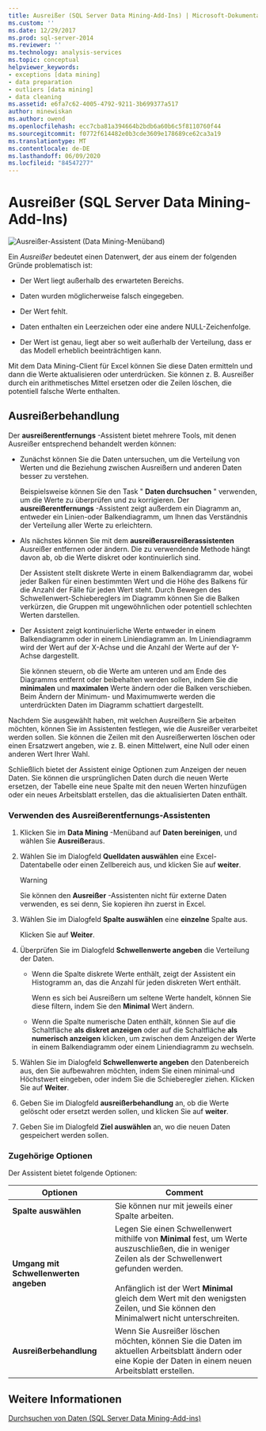 ```yaml
---
title: Ausreißer (SQL Server Data Mining-Add-Ins) | Microsoft-Dokumentation
ms.custom: ''
ms.date: 12/29/2017
ms.prod: sql-server-2014
ms.reviewer: ''
ms.technology: analysis-services
ms.topic: conceptual
helpviewer_keywords:
- exceptions [data mining]
- data preparation
- outliers [data mining]
- data cleaning
ms.assetid: e6fa7c62-4005-4792-9211-3b699377a517
author: minewiskan
ms.author: owend
ms.openlocfilehash: ecc7cba81a394664b2bdb6a60b6c5f8110760f44
ms.sourcegitcommit: f0772f614482e0b3cde3609e178689ce62ca3a19
ms.translationtype: MT
ms.contentlocale: de-DE
ms.lasthandoff: 06/09/2020
ms.locfileid: "84547277"
---
```

# <a name="outliers-sql-server-data-mining-add-ins"></a>Ausreißer (SQL Server Data Mining-Add-Ins)
  ![Ausreißer-Assistent (Data Mining-Menüband)](media/dmc-outliers.gif "Ausreißer-Assistent (Data Mining-Menüband)")  
  
 Ein *Ausreißer* bedeutet einen Datenwert, der aus einem der folgenden Gründe problematisch ist:  
  
-   Der Wert liegt außerhalb des erwarteten Bereichs.  
  
-   Daten wurden möglicherweise falsch eingegeben.  
  
-   Der Wert fehlt.  
  
-   Daten enthalten ein Leerzeichen oder eine andere NULL-Zeichenfolge.  
  
-   Der Wert ist genau, liegt aber so weit außerhalb der Verteilung, dass er das Modell erheblich beeinträchtigen kann.  
  
 Mit dem Data Mining-Client für Excel können Sie diese Daten ermitteln und dann die Werte aktualisieren oder unterdrücken. Sie können z. B. Ausreißer durch ein arithmetisches Mittel ersetzen oder die Zeilen löschen, die potentiell falsche Werte enthalten.  
  
## <a name="handling-outliers"></a>Ausreißerbehandlung  
 Der **ausreißerentfernungs** -Assistent bietet mehrere Tools, mit denen Ausreißer entsprechend behandelt werden können:  
  
-   Zunächst können Sie die Daten untersuchen, um die Verteilung von Werten und die Beziehung zwischen Ausreißern und anderen Daten besser zu verstehen.  
  
     Beispielsweise können Sie den Task " **Daten durchsuchen** " verwenden, um die Werte zu überprüfen und zu korrigieren. Der **ausreißerentfernungs** -Assistent zeigt außerdem ein Diagramm an, entweder ein Linien-oder Balkendiagramm, um Ihnen das Verständnis der Verteilung aller Werte zu erleichtern.  
  
-   Als nächstes können Sie mit dem **ausreißerausreißerassistenten** Ausreißer entfernen oder ändern. Die zu verwendende Methode hängt davon ab, ob die Werte diskret oder kontinuierlich sind.  
  
     Der Assistent stellt diskrete Werte in einem Balkendiagramm dar, wobei jeder Balken für einen bestimmten Wert und die Höhe des Balkens für die Anzahl der Fälle für jeden Wert steht. Durch Bewegen des Schwellenwert-Schiebereglers im Diagramm können Sie die Balken verkürzen, die Gruppen mit ungewöhnlichen oder potentiell schlechten Werten darstellen.  
  
-   Der Assistent zeigt kontinuierliche Werte entweder in einem Balkendiagramm oder in einem Liniendiagramm an. Im Liniendiagramm wird der Wert auf der X-Achse und die Anzahl der Werte auf der Y-Achse dargestellt.  
  
     Sie können steuern, ob die Werte am unteren und am Ende des Diagramms entfernt oder beibehalten werden sollen, indem Sie die **minimalen** und **maximalen** Werte ändern oder die Balken verschieben. Beim Ändern der Minimum- und Maximumwerte werden die unterdrückten Daten im Diagramm schattiert dargestellt.  
  
 Nachdem Sie ausgewählt haben, mit welchen Ausreißern Sie arbeiten möchten, können Sie im Assistenten festlegen, wie die Ausreißer verarbeitet werden sollen. Sie können die Zeilen mit den Ausreißerwerten löschen oder einen Ersatzwert angeben, wie z. B. einen Mittelwert, eine Null oder einen anderen Wert Ihrer Wahl.  
  
 Schließlich bietet der Assistent einige Optionen zum Anzeigen der neuen Daten. Sie können die ursprünglichen Daten durch die neuen Werte ersetzen, der Tabelle eine neue Spalte mit den neuen Werten hinzufügen oder ein neues Arbeitsblatt erstellen, das die aktualisierten Daten enthält.  
  
### <a name="using-the-outlier-wizard"></a>Verwenden des Ausreißerentfernungs-Assistenten  
  
1.  Klicken Sie im **Data Mining** -Menüband auf **Daten bereinigen**, und wählen Sie **Ausreißer**aus.  
  
2.  Wählen Sie im Dialogfeld **Quelldaten auswählen** eine Excel-Datentabelle oder einen Zellbereich aus, und klicken Sie auf **weiter**.  
  
    > [!WARNING]  
    >  Sie können den **Ausreißer** -Assistenten nicht für externe Daten verwenden, es sei denn, Sie kopieren ihn zuerst in Excel.  
  
3.  Wählen Sie im Dialogfeld **Spalte auswählen** eine **einzelne** Spalte aus.  
  
     Klicken Sie auf **Weiter**.  
  
4.  Überprüfen Sie im Dialogfeld **Schwellenwerte angeben** die Verteilung der Daten.  
  
    -   Wenn die Spalte diskrete Werte enthält, zeigt der Assistent ein Histogramm an, das die Anzahl für jeden diskreten Wert enthält.  
  
         Wenn es sich bei Ausreißern um seltene Werte handelt, können Sie diese filtern, indem Sie den **Minimal** Wert ändern.  
  
    -   Wenn die Spalte numerische Daten enthält, können Sie auf die Schaltfläche **als diskret anzeigen** oder auf die Schaltfläche **als numerisch anzeigen** klicken, um zwischen dem Anzeigen der Werte in einem Balkendiagramm oder einem Liniendiagramm zu wechseln.  
  
5.  Wählen Sie im Dialogfeld **Schwellenwerte angeben** den Datenbereich aus, den Sie aufbewahren möchten, indem Sie einen minimal-und Höchstwert eingeben, oder indem Sie die Schieberegler ziehen. Klicken Sie auf **Weiter**.  
  
6.  Geben Sie im Dialogfeld **ausreißerbehandlung** an, ob die Werte gelöscht oder ersetzt werden sollen, und klicken Sie auf **weiter**.  
  
7.  Geben Sie im Dialogfeld **Ziel auswählen** an, wo die neuen Daten gespeichert werden sollen.  
  
### <a name="related-options"></a>Zugehörige Optionen  
 Der Assistent bietet folgende Optionen:  
  
|**Optionen**|**Comment**|  
|-----------------|-----------------|  
|**Spalte auswählen**|Sie können nur mit jeweils einer Spalte arbeiten.|  
|**Umgang mit Schwellenwerten angeben**|Legen Sie einen Schwellenwert mithilfe von **Minimal** fest, um Werte auszuschließen, die in weniger Zeilen als der Schwellenwert gefunden werden.<br /><br /> Anfänglich ist der Wert **Minimal** gleich dem Wert mit den wenigsten Zeilen, und Sie können den Minimalwert nicht unterschreiten.|  
|**Ausreißerbehandlung**|Wenn Sie Ausreißer löschen möchten, können Sie die Daten im aktuellen Arbeitsblatt ändern oder eine Kopie der Daten in einem neuen Arbeitsblatt erstellen.|  
  
## <a name="see-also"></a>Weitere Informationen  
 [Durchsuchen von Daten &#40;SQL Server Data Mining-Add-ins&#41;](explore-data-sql-server-data-mining-add-ins.md)  
  
  
